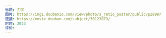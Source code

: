 ```yaml
---
标题: 刀尖
图片: https://img1.doubanio.com/view/photo/s_ratio_poster/public/p2899757820.webp
链接: https://movie.douban.com/subject/30123879/
时时: 2023
评价:
---
```


